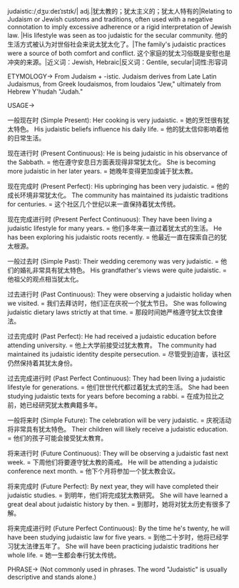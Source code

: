 judaistic:/ˌdʒuːdeɪˈɪstɪk/| adj.|犹太教的；犹太主义的；犹太人特有的|Relating to Judaism or Jewish customs and traditions, often used with a negative connotation to imply excessive adherence or a rigid interpretation of Jewish law. |His lifestyle was seen as too judaistic for the secular community. 他的生活方式被认为对世俗社会来说太犹太化了。|The family's judaistic practices were a source of both comfort and conflict.  这个家庭的犹太习俗既是安慰也是冲突的来源。|近义词：Jewish, Hebraic|反义词：Gentile, secular|词性:形容词

ETYMOLOGY->
From Judaism + -istic.  Judaism derives from Late Latin Judaismus, from Greek Ioudaismos, from Ioudaios "Jew," ultimately from Hebrew Y'hudah "Judah."

USAGE->

一般现在时 (Simple Present):
Her cooking is very judaistic. = 她的烹饪很有犹太特色。
His judaistic beliefs influence his daily life. = 他的犹太信仰影响着他的日常生活。

现在进行时 (Present Continuous):
He is being judaistic in his observance of the Sabbath. = 他在遵守安息日方面表现得非常犹太化。
She is becoming more judaistic in her later years. = 她晚年变得更加虔诚于犹太教。

现在完成时 (Present Perfect):
His upbringing has been very judaistic. = 他的成长环境非常犹太化。
The community has maintained its judaistic traditions for centuries. =  这个社区几个世纪以来一直保持着犹太传统。

现在完成进行时 (Present Perfect Continuous):
They have been living a judaistic lifestyle for many years. = 他们多年来一直过着犹太式的生活。
He has been exploring his judaistic roots recently. = 他最近一直在探索自己的犹太根源。

一般过去时 (Simple Past):
Their wedding ceremony was very judaistic. = 他们的婚礼非常具有犹太特色。
His grandfather's views were quite judaistic. = 他祖父的观点相当犹太化。

过去进行时 (Past Continuous):
They were observing a judaistic holiday when we visited. = 我们去拜访时，他们正在庆祝一个犹太节日。
She was following judaistic dietary laws strictly at that time. = 那段时间她严格遵守犹太饮食律法。


过去完成时 (Past Perfect):
He had received a judaistic education before attending university. = 他上大学前接受过犹太教育。
The community had maintained its judaistic identity despite persecution. = 尽管受到迫害，该社区仍然保持着其犹太身份。

过去完成进行时 (Past Perfect Continuous):
They had been living a judaistic lifestyle for generations. = 他们世世代代都过着犹太式的生活。
She had been studying judaistic texts for years before becoming a rabbi. = 在成为拉比之前，她已经研究犹太教典籍多年。

一般将来时 (Simple Future):
The celebration will be very judaistic. = 庆祝活动将非常具有犹太特色。
Their children will likely receive a judaistic education. = 他们的孩子可能会接受犹太教育。

将来进行时 (Future Continuous):
They will be observing a judaistic fast next week. = 下周他们将要遵守犹太教的斋戒。
He will be attending a judaistic conference next month. = 他下个月将参加一个犹太教会议。

将来完成时 (Future Perfect):
By next year, they will have completed their judaistic studies. = 到明年，他们将完成犹太教研究。
She will have learned a great deal about judaistic history by then. = 到那时，她将对犹太历史有很多了解。

将来完成进行时 (Future Perfect Continuous):
By the time he's twenty, he will have been studying judaistic law for five years. = 到他二十岁时，他将已经学习犹太法律五年了。
She will have been practicing judaistic traditions her whole life. = 她一生都会奉行犹太传统。


PHRASE->
(Not commonly used in phrases.  The word "Judaistic" is usually descriptive and stands alone.)


